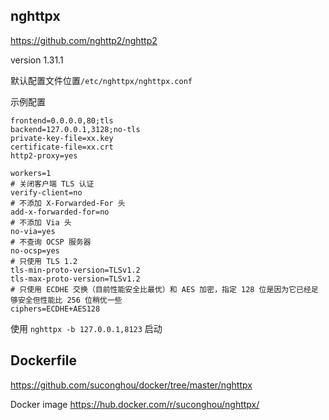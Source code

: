 ## nghttpx

https://github.com/nghttp2/nghttp2

version 1.31.1



默认配置文件位置`/etc/nghttpx/nghttpx.conf`

示例配置
```
frontend=0.0.0.0,80;tls
backend=127.0.0.1,3128;no-tls
private-key-file=xx.key
certificate-file=xx.crt
http2-proxy=yes

workers=1
# 关闭客户端 TLS 认证
verify-client=no
# 不添加 X-Forwarded-For 头
add-x-forwarded-for=no
# 不添加 Via 头
no-via=yes
# 不查询 OCSP 服务器
no-ocsp=yes
# 只使用 TLS 1.2
tls-min-proto-version=TLSv1.2
tls-max-proto-version=TLSv1.2
# 只使用 ECDHE 交换（目前性能安全比最优）和 AES 加密，指定 128 位是因为它已经足够安全但性能比 256 位稍优一些
ciphers=ECDHE+AES128
```


使用 `nghttpx -b 127.0.0.1,8123` 启动

## Dockerfile

https://github.com/suconghou/docker/tree/master/nghttpx

Docker image https://hub.docker.com/r/suconghou/nghttpx/

